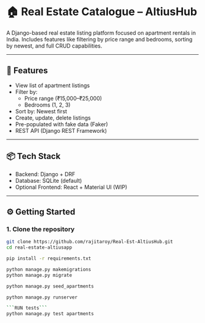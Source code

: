 # 🏠 Real Estate Catalogue – AltiusHub

A Django-based real estate listing platform focused on apartment rentals in India. Includes features like filtering by price range and bedrooms, sorting by newest, and full CRUD capabilities.

---

## 🚀 Features

- View list of apartment listings
- Filter by:
  - Price range (₹15,000–₹25,000)
  - Bedrooms (1, 2, 3)
- Sort by: Newest first
- Create, update, delete listings
- Pre-populated with fake data (Faker)
- REST API (Django REST Framework)

---

## 📦 Tech Stack

- Backend: Django + DRF
- Database: SQLite (default)
- Optional Frontend: React + Material UI (WIP)

---

## ⚙️ Getting Started

### 1. Clone the repository

```bash
git clone https://github.com/rajitaroy/Real-Est-AltiusHub.git
cd real-estate-altiusapp

pip install -r requirements.txt

python manage.py makemigrations
python manage.py migrate

python manage.py seed_apartments

python manage.py runserver

```RUN tests```
python manage.py test apartments